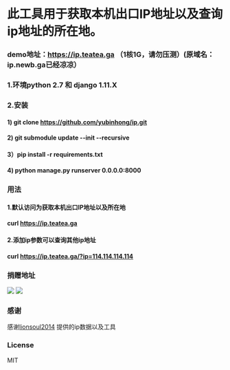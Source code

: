 # 此工具用于获取本机出口IP地址以及查询ip地址的所在地。
### demo地址：https://ip.teatea.ga   （1核1G，请勿压测）(原域名：ip.newb.ga已经凉凉）
### 1.环境python 2.7 和 django 1.11.X
### 2.安装
#### 1) git clone https://github.com/yubinhong/ip.git
#### 2) git submodule update --init --recursive
#### 3）pip install -r requirements.txt
#### 4) python manage.py runserver 0.0.0.0:8000

### 用法
#### 1.默认访问为获取本机出口IP地址以及所在地
#### curl https://ip.teatea.ga

#### 2.添加ip参数可以查询其他ip地址
#### curl https://ip.teatea.ga/?ip=114.114.114.114

### 捐赠地址
![](https://res.cloudinary.com/dc6pgic7p/image/upload/v1553325075/weixin.jpg)
![](https://res.cloudinary.com/dc6pgic7p/image/upload/v1553241343/zhifubao.png)

### 感谢
感谢[lionsoul2014](https://github.com/lionsoul2014/ip2region) 提供的ip数据以及工具
### License
MIT
